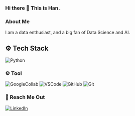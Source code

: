 ### Hi there 👋 This is Han. 

### About Me

I am a data enthusiast, and a big fan of Data Science and AI. 

## ⚙️ Tech Stack
<p>
  <img alt="Python" src="https://img.shields.io/badge/Python-44bd32?logo=python&logoColor=white&style=for-the-badge" />
  
</p>

### ⚙️ Tool
<p>
  <img alt="GoogleCollab" src="https://img.shields.io/badge/GoogleCollaboratory-F05032?logo=Google-Collaboratory&logoColor=white&style=for-the-badge" />
  <img alt="VSCode" src="https://img.shields.io/badge/VisualStudioCode-007ACC?logo=Visual-Studio-Code&logoColor=white&style=for-the-badge" />
  <img alt="GitHub" src="https://img.shields.io/badge/GitHub-454545?logo=github&logoColor=white&style=for-the-badge" />
  <img alt="Git" src="https://img.shields.io/badge/Git-F05032?logo=git&logoColor=white&style=for-the-badge" />
</p>

### 🤝 Reach Me Out
<p>
  <a href="https://www.linkedin.com/in/hanwa">
    <img alt="LinkedIn" src="https://img.shields.io/badge/LinkedIn-0A66C2?logo=LinkedIn&logoColor=white&style=for-the-badge" />
  </a>
</p>

<!--
**Hann-WA/Hann-WA** is a ✨ _special_ ✨ repository because its `README.md` (this file) appears on your GitHub profile.

Here are some ideas to get you started:

- 🔭 I’m currently working on ...
- 🌱 I’m currently learning ...
- 👯 I’m looking to collaborate on ...
- 🤔 I’m looking for help with ...
- 💬 Ask me about ...
- 📫 How to reach me: ...
- 😄 Pronouns: ...
- ⚡ Fun fact: ...
-->
